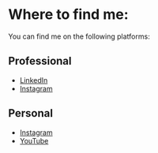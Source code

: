 # Where to find me:

You can find me on the following platforms:

## Professional

- [LinkedIn](https://www.linkedin.com/in/cole-digregorio-934844327/)
- [Instagram](https://www.instagram.com/clemsonmensrugby/)

## Personal
- [Instagram](https://www.instagram.com/coledigregorio/)
- [YouTube](https://www.youtube.com/@coledigregorio4176)

